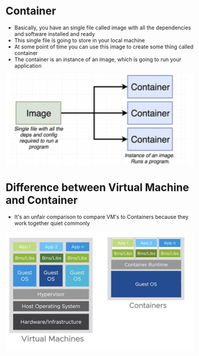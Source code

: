 # Container
* Basically, you have an single file called image with all the dependencies and software installed and ready
* This single file is going to store in your local machine
* At some point of time you can use this image to create some thing called container
* The container is an instance of an image, which is going to run your application

![alt text](../images/image_2.png)

# Difference between Virtual Machine and Container
* It's an unfair comparison to compare VM's to Containers because they work together quiet commonly

![alt text](../images/image_3.png)
